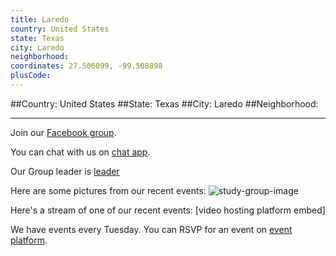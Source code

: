 ```yaml
---
title: Laredo
country: United States
state: Texas
city: Laredo
neighborhood: 
coordinates: 27.506099, -99.508898
plusCode:
---
```


##Country: United States
##State: Texas
##City: Laredo
##Neighborhood: 
*****
Join our [Facebook group](https://www.facebook.com/groups/free.code.camp.laredo).

You can chat with us on [chat app]().

Our Group leader is [leader]()

Here are some pictures from our recent events:
![study-group-image]()

Here's a stream of one of our recent events:
[video hosting platform embed]

We have events every Tuesday. You can RSVP for an event on [event platform]().

